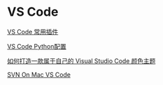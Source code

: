 # VS Code

[VS Code 常用插件](./plugin.html)

[VS Code Python配置](./python.html)

[如何打造一款属于自己的 Visual Studio Code 颜色主题](./theme.html)

[SVN On Mac VS Code](./usesvn.html)